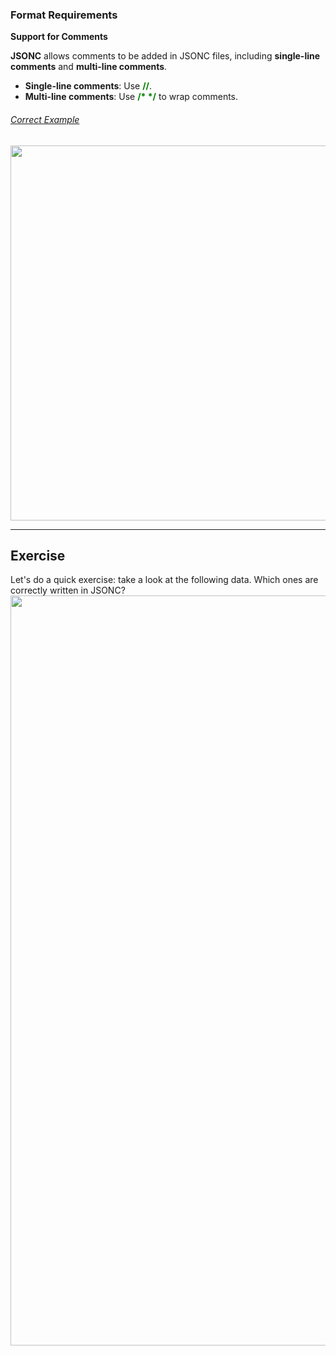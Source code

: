 ### Format Requirements
<!-- 
**Support for Trailing Commas**
JSONC allows **trailing commas** <strong style="color:green;">,</strong> after the last element in objects and arrays.

###### <u>Correct Example</u> 
   <img src="./assets/tutorial/jsonc/jsonc_commas.png" width="600px" height="auto">
 -->

**Support for Comments**

**JSONC** allows comments to be added in JSONC files, including **single-line comments** and **multi-line comments**.
- **Single-line comments**: Use <strong style="color:green;">//</strong>.
- **Multi-line comments**: Use <strong style="color:green;">/* */</strong> to wrap comments.

###### <u>Correct Example</u> 
   <img src="./assets/tutorial/jsonc/jsonc_comments.png" width="600px" height="auto">
<br>

-------------------------------
## Exercise
Let's do a quick exercise: take a look at the following data. Which ones are correctly written in JSONC?
<img src="./assets/tutorial/jsonc/jsonc_quiz_1.png" width="1200px" height="auto">

